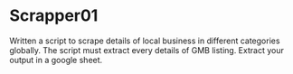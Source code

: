 # Scrapper01
Written  a script to scrape details of local business in different categories globally. The script must extract every details of GMB listing. Extract your output in a google sheet.
